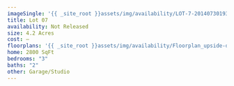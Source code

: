 ```yaml
---
imageSingle: '{{ _site_root }}assets/img/availability/LOT-7-20140730193040.png'
title: Lot 07
availability: Not Released
size: 4.2 Acres
cost: —
floorplans: '{{ _site_root }}assets/img/availability/Floorplan_upside-down-20140801131124.jpg'
home: 2800 SqFt
bedrooms: "3"
baths: "2"
other: Garage/Studio
---
```

